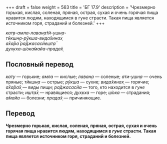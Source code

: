 +++
draft = false
weight = 563
title = 'БГ 17.9'
description = 'Чрезмерно горькая, кислая, соленая, пряная, острая, сухая и очень горячая пища нравится людям, находящимся в гуне страсти. Такая пища является источником горя, страданий и болезней.'
+++

_кат̣в-амла-лаван̣а̄тй-ушн̣а-  
тӣкшн̣а-рӯкша-вида̄хинах̣  
а̄ха̄ра̄ ра̄джасасйешт̣а̄  
дух̣кха-ш́ока̄майа-прада̄х̣_

## Пословный перевод

_кат̣у_ — горькие; _амла_ — кислые; _лаван̣а_ — соленые; _ати_\-_ушн̣а_ — очень пряные; _тӣкшн̣а_ — острые; _рӯкша_ — сухие; _вида̄хинах̣_ — горячие; _а̄ха̄ра̄х̣_ — виды пищи; _ра̄джасасйа_ — того, кто находится в _гуне_ страсти; _ишт̣а̄х̣_ — нравящиеся; _дух̣кха_ — горе; _ш́ока_ — страдания; _а̄майа_ — болезни; _прада̄х̣_ — причиняющие.

## Перевод

**Чрезмерно горькая, кислая, соленая, пряная, острая, сухая и очень горячая пища нравится людям, находящимся в _гуне_ страсти. Такая пища является источником горя, страданий и болезней.**
